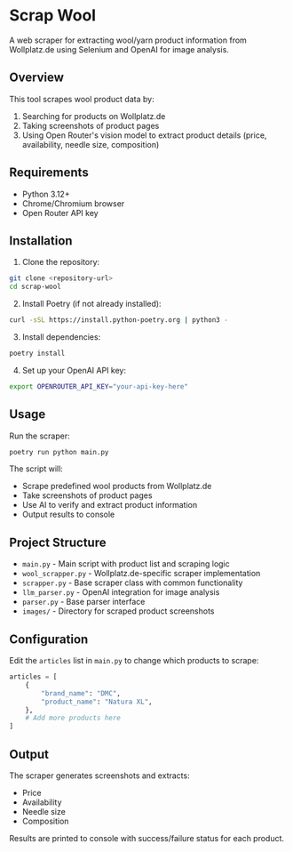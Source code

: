 # Scrap Wool

A web scraper for extracting wool/yarn product information from Wollplatz.de using Selenium and OpenAI for image analysis.

## Overview

This tool scrapes wool product data by:
1. Searching for products on Wollplatz.de
2. Taking screenshots of product pages
3. Using Open Router's vision model to extract product details (price, availability, needle size, composition)

## Requirements

- Python 3.12+
- Chrome/Chromium browser
- Open Router API key

## Installation

1. Clone the repository:
```bash
git clone <repository-url>
cd scrap-wool
```

2. Install Poetry (if not already installed):
```bash
curl -sSL https://install.python-poetry.org | python3 -
```

3. Install dependencies:
```bash
poetry install
```

4. Set up your OpenAI API key:
```bash
export OPENROUTER_API_KEY="your-api-key-here"
```

## Usage

Run the scraper:
```bash
poetry run python main.py
```

The script will:
- Scrape predefined wool products from Wollplatz.de
- Take screenshots of product pages
- Use AI to verify and extract product information
- Output results to console

## Project Structure

- `main.py` - Main script with product list and scraping logic
- `wool_scrapper.py` - Wollplatz.de-specific scraper implementation
- `scrapper.py` - Base scraper class with common functionality
- `llm_parser.py` - OpenAI integration for image analysis
- `parser.py` - Base parser interface
- `images/` - Directory for scraped product screenshots

## Configuration

Edit the `articles` list in `main.py` to change which products to scrape:
```python
articles = [
    {
        "brand_name": "DMC",
        "product_name": "Natura XL",
    },
    # Add more products here
]
```

## Output

The scraper generates screenshots and extracts:
- Price
- Availability
- Needle size
- Composition

Results are printed to console with success/failure status for each product.
